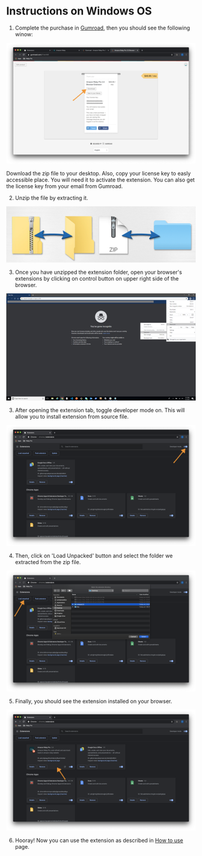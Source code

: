 # Instructions on Windows OS

1. Complete the purchase in [Gumroad](https://gum.co/YzeHNR), then you should see the following winow:

![alt text](./img/installation/license-key.png "Purchase page")
 
Download the zip file to your desktop. Also, copy your license key to easly accessible place. You will need it to activate the extension. You can also get the license key from your email from Gumroad.

2. Unzip the file by extracting it. 

![alt text](./img/installation/unzip-pic.png "Zipped extension")

3. Once you have unzipped the extension folder, open your browser's extensions by clicking on control button on upper right side of the browser.

![alt text](./img/installation/w-open-extension.png "Open extension page")

3. After opening the extension tab, toggle developer mode on. This will allow you to install extension from source file.

![alt text](./img/installation/toggle-on.png "Open extension page")

4. Then, click on 'Load Unpacked' button and select the folder we extracted from the zip file.

![alt text](./img/installation/select-file.png "Load the extension")

5. Finally, you should see the extension installed on your browser. 

![alt text](./img/installation/loaded.png "Load the extension")

6. Hooray! Now you can use the extension as described in [How to use](https://gum.co/YzeHNR) page.